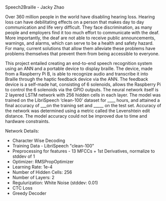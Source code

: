 Speech2Braille - Jacky Zhao

Over 360 million people in the world have disabling hearing loss. Hearing loss can have debilitating effects on a person that makes day to day communication and life very difficult. They face discrimination, as many people and employers find it too much effort to communicate with the deaf. More importantly, the deaf are not able to receive public announcements, warnings, and alarms, which can serve to be a health and safety hazard. For many, current solutions that allow them alleviate these problems have problems themselves that prevent them from being accessible to everyone.

This project entailed creating an end-to-end speech recognition system using an ANN and a portable device to display braille. The device, made from a Raspberry Pi B, is able to recognize audio and transcribe it into Braille through the haptic feedback device via the ANN. The feedback device is a self-made hat, consisting of 6 solenoids, allows the Raspberry Pi to control the 6 solenoids via the GPIO outputs. The neural network itself is 2 layered LSTM network with 256 hidden cells in each layer. The model was trained on the LibriSpeech ‘clean-100’ dataset for ____ hours, and attained a final accuracy of ___on the training set and _____ on the test set. Accuracy of the network was determined using a metric called the Levenshtein edit distance. The model accuracy could not be improved due to time and hardware constraints.


Network Details:
* Character Wise Decoding
* Training Data - LibriSpeech "clean-100"
* Preprocessing for features - 13 MFCCs + 1st Derivatives, normalize to stddev of 1
* Optimizer: RMSPropOptimizer
* Learning Rate: 1e-4
* Number of Hidden Cells: 256
* Number of Layers: 2
* Regulurization: White Noise (stddev: 0.01)
* CTC Loss
* Greedy Decoder
